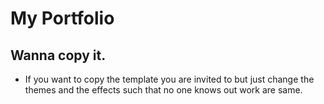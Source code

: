 # My Portfolio

## Wanna copy it. 
- If you want to copy the template you are invited to but just change the themes and the effects such that no one knows out work are same.
